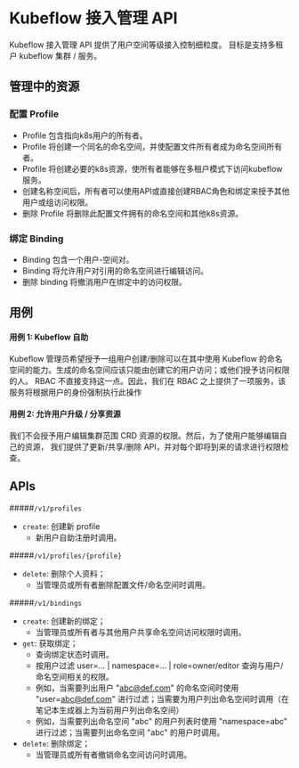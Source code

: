 # Kubeflow 接入管理 API

Kubeflow 接入管理 API 提供了用户空间等级接入控制细粒度。
目标是支持多租户 kubeflow 集群 / 服务。

## 管理中的资源

### 配置 Profile
- Profile 包含指向k8s用户的所有者。
- Profile 将创建一个同名的命名空间，并使配置文件所有者成为命名空间所有者。
- Profile 将创建必要的k8s资源，使所有者能够在多租户模式下访问kubeflow服务。
- 创建名称空间后，所有者可以使用API或直接创建RBAC角色和绑定来授予其他用户或组访问权限。
- 删除 Profile 将删除此配置文件拥有的命名空间和其他k8s资源。

### 绑定 Binding
- Binding 包含一个用户-空间对。
- Binding 将允许用户对引用的命名空间进行编辑访问。
- 删除 binding 将撤消用户在绑定中的访问权限。


## 用例
#### 用例 1: Kubeflow 自助

Kubeflow 管理员希望授予一组用户创建/删除可以在其中使用 Kubeflow 的命名空间的能力。生成的命名空间应该只能由创建它的用户访问；或他们授予访问权限的人。
RBAC 不直接支持这一点。因此，我们在 RBAC 之上提供了一项服务，该服务将根据用户的身份强制执行此操作

#### 用例 2: 允许用户升级 / 分享资源

我们不会授予用户编辑集群范围 CRD 资源的权限。然后，为了使用户能够编辑自己的资源，
我们提供了更新/共享/删除 API，并对每个即将到来的请求进行权限检查。

## APIs

#####`/v1/profiles`
* `create`: 创建新 profile 
  * 新用户自助注册时调用。

#####`/v1/profiles/{profile}`
* `delete`: 删除个人资料；
  * 当管理员或所有者删除配置文件/命名空间时调用。

#####`/v1/bindings`
* `create`: 创建新的绑定；
  * 当管理员或所有者与其他用户共享命名空间访问权限时调用。
* `get`: 获取绑定；
  * 查询绑定状态时调用。
  * 按用户过滤 user=... | namespace=... | role=owner/editor 查询与用户/命名空间相关的权限。
  * 例如，当需要列出用户 "abc@def.com" 的命名空间时使用 "user=abc@def.com" 进行过滤；当需要为用户列出命名空间时调用（在笔记本生成器上为当前用户列出命名空间）
  * 例如，当需要列出命名空间 "abc" 的用户列表时使用 "namespace=abc" 进行过滤；当需要列出命名空间 "abc" 的用户时调用。
* `delete`: 删除绑定；
  * 当管理员或所有者撤销命名空间访问时调用。
